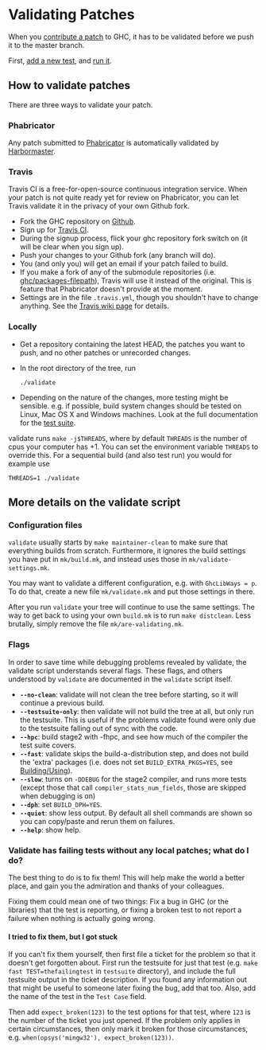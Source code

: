 


# Validating Patches



When you [contribute a patch](working-conventions/fixing-bugs) to GHC, it has to be validated before we push it to the master branch.



First, [add a new test](building/running-tests/adding), and [run it](building/running-tests/running).


## How to validate patches



There are three ways to validate your patch.


### Phabricator



Any patch submitted to [Phabricator](phabricator) is automatically validated by [Harbormaster](phabricator/harbormaster).


### Travis



Travis CI is a free-for-open-source continuous integration service. When your patch is not quite ready yet for review on Phabricator, you can let Travis validate it in the privacy of your own Github fork.


- Fork the GHC repository on [ Github](https://github.com/ghc/ghc).
- Sign up for [ Travis CI](https://travis-ci.org/).
- During the signup process, flick your ghc repository fork switch on (it will be clear when you sign up).
- Push your changes to your Github fork (any branch will do).
- You (and only you) will get an email if your patch failed to build.
- If you make a fork of any of the submodule repositories (i.e. [
  ghc/packages-filepath](https://github.com/ghc/packages-filepath)), Travis will use it instead of the original. This is feature that Phabricator doesn't provide at the moment.
- Settings are in the file `.travis.yml`, though you shouldn't have to change anything. See the [Travis wiki page](travis) for details.

### Locally


- Get a repository containing the latest HEAD, the patches you want to push, and no other patches or unrecorded changes.
- In the root directory of the tree, run

  ```wiki
  ./validate
  ```

- Depending on the nature of the changes, more testing might be sensible. e.g. if possible, build system changes should be tested on Linux, Mac OS X and Windows machines.  Look at the full documentation for the [test suite](building/running-tests).


validate runs `make -j$THREADS`, where by default `THREADS` is the number of
cpus your computer has +1. You can set the environment variable `THREADS` to
override this. For a sequential build (and also test run) you would for example use


```wiki
THREADS=1 ./validate
```

## More details on the validate script


### Configuration files



`validate` usually starts by `make maintainer-clean` to make sure that everything builds from scratch.  Furthermore, it ignores the build settings you have put in `mk/build.mk`, and instead uses those in `mk/validate-settings.mk`.



You may want to validate a different configuration, e.g. with `GhcLibWays = p`. To do that, create a new file `mk/validate.mk` and put those settings in there.



After you run `validate` your tree will continue to use the same settings. The way to get back to using your own `build.mk` is to run `make distclean`.  Less brutally, simply remove the file `mk/are-validating.mk`.


### Flags



In order to save time while debugging problems revealed by validate, the validate script understands several flags. These flags, and others understood by `validate` are documented in the `validate` script itself.


- **`--no-clean`**:  validate will not clean the tree before starting, so it will continue a previous build.
- **`--testsuite-only`**: then validate will not build the tree at all, but only run the testsuite. This is useful if the problems validate found were only due to the testsuite falling out of sync with the code.
- **`--hpc`**: build stage2 with -fhpc, and see how much of the compiler the test suite covers.
- **`--fast`**:  validate skips the build-a-distribution step, and does not build the 'extra' packages (i.e. does not set `BUILD_EXTRA_PKGS=YES`, see [Building/Using](building/using#build-configuration)). 
- **`--slow`**: turns on `-DDEBUG` for the stage2 compiler, and runs more tests (except those that call `compiler_stats_num_fields`, those are skipped when debugging is on)
- **`--dph`**: set `BUILD_DPH=YES`.
- **`--quiet`**: show less output. By default all shell commands are shown so you can copy/paste and rerun them on failures.
- **`--help`**: show help.

### Validate has failing tests without any local patches; what do I do?



The best thing to do is to fix them! This will help make the world a better place, and gain you the admiration and thanks of your colleagues.



Fixing them could mean one of two things: Fix a bug in GHC (or the libraries) that the test is reporting, or fixing a broken test to not report a failure when nothing is actually going wrong.


#### I tried to fix them, but I got stuck



If you can't fix them yourself, then first file a ticket for the problem so that it doesn't get forgotten about. First run the testsuite for just that test (e.g. `make fast TEST=thefailingtest` in `testsuite` directory), and include the full testsuite output in the ticket description. If you found any information out that might be useful to someone later fixing the bug, add that too. Also, add the name of the test in the `Test Case` field.



Then add `expect_broken(123)` to the test options for that test, where `123` is the number of the ticket you just opened. If the problem only applies in certain circumstances, then only mark it broken for those circumstances, e.g. `when(opsys('mingw32'), expect_broken(123))`.


